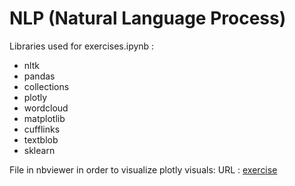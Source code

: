 # NLP (Natural Language Process)

Libraries used for exercises.ipynb :
* nltk   
* pandas        
* collections   
* plotly       
* wordcloud     
* matplotlib       
* cufflinks        
* textblob    
* sklearn        

File in nbviewer in order to visualize plotly visuals: 
URL : [exercise](https://nbviewer.jupyter.org/github/Andreas-Stefopoulos/NLP/blob/main/exercise.ipynb)

